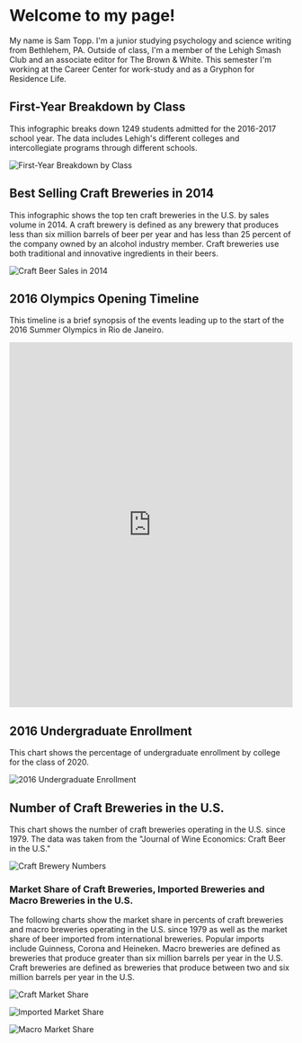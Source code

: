 # Welcome to my page!
My name is Sam Topp. I'm a junior studying psychology and science writing from Bethlehem, PA. Outside of class, I'm a member of the Lehigh Smash Club and an associate editor for The Brown & White.
This semester I'm working at the Career Center for work-study and as a Gryphon for Residence Life.
## First-Year Breakdown by Class
This infographic breaks down 1249 students admitted for the 2016-2017 school year. The data includes Lehigh's different colleges and intercollegiate programs through different schools.

![First-Year Breakdown by Class](https://github.com/samtopp/samtopp.github.io/blob/master/Sam%20Github%20Infographic.png?raw=true)

## Best Selling Craft Breweries in 2014
This infographic shows the top ten craft breweries in the U.S. by sales volume in 2014. A craft brewery is defined as any brewery that produces less than six million barrels of beer per year and has less than 25 percent of the company owned by an alcohol industry member. Craft breweries use both traditional and innovative ingredients in their beers.

![Craft Beer Sales in 2014](https://github.com/samtopp/samtopp.github.io/blob/master/CraftBeer2014l.png?raw=true)

## 2016 Olympics Opening Timeline
This timeline is a brief synopsis of the events leading up to the start of the 2016 Summer Olympics in Rio de Janeiro.

<iframe src='https://cdn.knightlab.com/libs/timeline3/latest/embed/index.html?source=1vkjYy1Z6b0h_9yt6N12J7vb1qGgX9vXuzoL5wN84JIk&font=Default&lang=en&initial_zoom=2&height=650' width='100%' height='650' webkitallowfullscreen mozallowfullscreen allowfullscreen frameborder='0'></iframe>

## 2016 Undergraduate Enrollment
This chart shows the percentage of undergraduate enrollment by college for the class of 2020.

![2016 Undergraduate Enrollment](https://github.com/samtopp/samtopp.github.io/blob/master/2016UndergraduateEnrollment.png?raw=true)

## Number of Craft Breweries in the U.S.
This chart shows the number of craft breweries operating in the U.S. since 1979. The data was taken from the "Journal of Wine Economics: Craft Beer in the U.S."

![Craft Brewery Numbers](https://github.com/samtopp/samtopp.github.io/blob/master/Number_of_U.S._Craft_Breweries_Since_1979_Craft_chartbuilder.png?raw=true)

### Market Share of Craft Breweries, Imported Breweries and Macro Breweries in the U.S.
The following charts show the market share in percents of craft breweries and macro breweries operating in the U.S. since 1979 as well as the market share of beer imported from international breweries. Popular imports include Guinness, Corona and Heineken. Macro breweries are defined as breweries that produce greater than six million barrels per year in the U.S. Craft breweries are defined as breweries that produce between two and six million barrels per year in the U.S.

![Craft Market Share](https://github.com/samtopp/samtopp.github.io/blob/master/Market_Share_of_All_U.S._Craft_Breweries_Since_1979_Craft_chartbuilder.png?raw=true)

![Imported Market Share](https://github.com/samtopp/samtopp.github.io/blob/master/Market_Share_of_All_Imported_Breweries_in_the_U.S._Since_1979_Imports_Craft_chartbuilder.png?raw=true)

![Macro Market Share](https://github.com/samtopp/samtopp.github.io/blob/master/Market_Share_of_All_U.S._Macro_Breweries_Since_1979_Macro__Imports_Craft_chartbuilder.png?raw=true)
